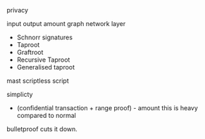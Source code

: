 privacy

input
output
amount
graph
network layer

* Schnorr signatures
* Taproot
* Graftroot
* Recursive Taproot
* Generalised taproot


mast
scriptless script

simplicty


- (confidential transaction   +   range proof) - amount
this is heavy compared to normal

bulletproof cuts it down.